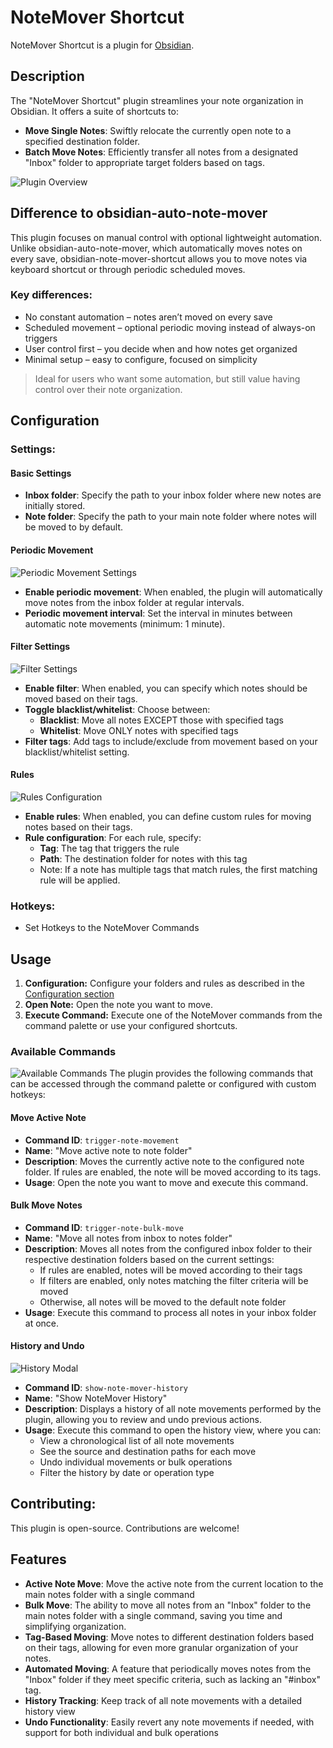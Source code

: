 # NoteMover Shortcut
NoteMover Shortcut is a plugin for [Obsidian](https://obsidian.md).

## Description
The "NoteMover Shortcut" plugin streamlines your note organization in Obsidian. It offers a suite of shortcuts to:
- **Move Single Notes**: Swiftly relocate the currently open note to a specified destination folder.
- **Batch Move Notes**: Efficiently transfer all notes from a designated "Inbox" folder to appropriate target folders based on tags.

![Plugin Overview](images/noteMover-settings-overview.png)

## Difference to obsidian-auto-note-mover
This plugin focuses on manual control with optional lightweight automation. Unlike obsidian-auto-note-mover, which automatically moves notes on every save, obsidian-note-mover-shortcut allows you to move notes via keyboard shortcut or through periodic scheduled moves.

### Key differences:
- No constant automation – notes aren’t moved on every save
- Scheduled movement – optional periodic moving instead of always-on triggers
- User control first
– you decide when and how notes get organized
- Minimal setup – easy to configure, focused on simplicity

> Ideal for users who want some automation, but still value having control over their note organization.

## Configuration
### Settings:

#### Basic Settings
- **Inbox folder**: Specify the path to your inbox folder where new notes are initially stored.
- **Note folder**: Specify the path to your main note folder where notes will be moved to by default.

#### Periodic Movement
![Periodic Movement Settings](images/noteMover-settings-periodic-movement.png)
- **Enable periodic movement**: When enabled, the plugin will automatically move notes from the inbox folder at regular intervals.
- **Periodic movement interval**: Set the interval in minutes between automatic note movements (minimum: 1 minute).

#### Filter Settings
![Filter Settings](images/noteMover-settings-filter.png)
- **Enable filter**: When enabled, you can specify which notes should be moved based on their tags.
- **Toggle blacklist/whitelist**: Choose between:
  - **Blacklist**: Move all notes EXCEPT those with specified tags
  - **Whitelist**: Move ONLY notes with specified tags
- **Filter tags**: Add tags to include/exclude from movement based on your blacklist/whitelist setting.

#### Rules
![Rules Configuration](images/noteMover-settings-rules.png)
- **Enable rules**: When enabled, you can define custom rules for moving notes based on their tags.
- **Rule configuration**: For each rule, specify:
  - **Tag**: The tag that triggers the rule
  - **Path**: The destination folder for notes with this tag
  - Note: If a note has multiple tags that match rules, the first matching rule will be applied.

### Hotkeys:
- Set Hotkeys to the NoteMover Commands

## Usage
1. **Configuration:** Configure your folders and rules as described in the [Configuration section](#configuration)
2. **Open Note:** Open the note you want to move.
3. **Execute Command:** Execute one of the NoteMover commands from the command palette or use your configured shortcuts.

### Available Commands
![Available Commands](images/noteMover-commands.png)
The plugin provides the following commands that can be accessed through the command palette or configured with custom hotkeys:

#### Move Active Note
- **Command ID**: `trigger-note-movement`
- **Name**: "Move active note to note folder"
- **Description**: Moves the currently active note to the configured note folder. If rules are enabled, the note will be moved according to its tags.
- **Usage**: Open the note you want to move and execute this command.

#### Bulk Move Notes
- **Command ID**: `trigger-note-bulk-move`
- **Name**: "Move all notes from inbox to notes folder"
- **Description**: Moves all notes from the configured inbox folder to their respective destination folders based on the current settings:
  - If rules are enabled, notes will be moved according to their tags
  - If filters are enabled, only notes matching the filter criteria will be moved
  - Otherwise, all notes will be moved to the default note folder
- **Usage**: Execute this command to process all notes in your inbox folder at once.

#### History and Undo
![History Modal](images/noteMover-history-modal.png)
- **Command ID**: `show-note-mover-history`
- **Name**: "Show NoteMover History"
- **Description**: Displays a history of all note movements performed by the plugin, allowing you to review and undo previous actions.
- **Usage**: Execute this command to open the history view, where you can:
  - View a chronological list of all note movements
  - See the source and destination paths for each move
  - Undo individual movements or bulk operations
  - Filter the history by date or operation type

## Contributing:
This plugin is open-source. Contributions are welcome!

## Features
- **Active Note Move**: Move the active note from the current location to the main notes folder with a single command
- **Bulk Move**: The ability to move all notes from an "Inbox" folder to the main notes folder with a single command, saving you time and simplifying organization.
- **Tag-Based Moving**: Move notes to different destination folders based on their tags, allowing for even more granular organization of your notes.
- **Automated Moving**: A feature that periodically moves notes from the "Inbox" folder if they meet specific criteria, such as lacking an "#inbox" tag.
- **History Tracking**: Keep track of all note movements with a detailed history view
- **Undo Functionality**: Easily revert any note movements if needed, with support for both individual and bulk operations
